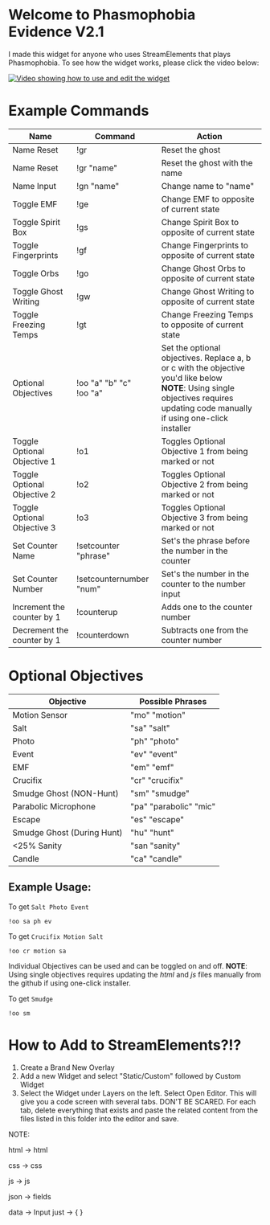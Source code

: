 # Welcome to Phasmophobia Evidence V2.1

I made this widget for anyone who uses StreamElements that plays Phasmophobia. To see how the widget works, please click the video below:

[![Video showing how to use and edit the widget](http://img.youtube.com/vi/OIZgBi3ZI9s/0.jpg)](https://youtu.be/OIZgBi3ZI9s)

# Example Commands

| Name | Command | Action |
|--|--|--|
| Name Reset | !gr | Reset the ghost |
| Name Reset| !gr "name" | Reset the ghost with the name |
| Name Input | !gn "name" | Change name to "name" |
| Toggle EMF | !ge | Change EMF to opposite of current state |
| Toggle Spirit Box | !gs | Change Spirit Box to opposite of current state |
| Toggle Fingerprints | !gf | Change Fingerprints to opposite of current state |
| Toggle Orbs | !go | Change Ghost Orbs to opposite of current state |
| Toggle Ghost Writing | !gw | Change Ghost Writing to opposite of current state |
| Toggle Freezing Temps | !gt | Change Freezing Temps to opposite of current state |
| Optional Objectives | !oo "a" "b" "c"<br />!oo "a" | Set the optional objectives. Replace a, b or c with the objective you'd like below<br />**NOTE**: Using single objectives requires updating code manually if using one-click installer |
| Toggle Optional Objective 1 | !o1 | Toggles Optional Objective 1 from being marked or not |
| Toggle Optional Objective 2 | !o2 | Toggles Optional Objective 2 from being marked or not |
| Toggle Optional Objective 3 | !o3 | Toggles Optional Objective 3 from being marked or not |
| Set Counter Name | !setcounter "phrase" | Set's the phrase before the number in the counter |
| Set Counter Number | !setcounternumber "num" | Set's the number in the counter to the number input |
| Increment the counter by 1 | !counterup | Adds one to the counter number |
| Decrement the counter by 1 | !counterdown | Subtracts one from the counter number |

# Optional Objectives

| Objective | Possible Phrases |
|--|--|
| Motion Sensor | "mo" "motion" |
| Salt | "sa" "salt" |
| Photo | "ph" "photo" |
| Event | "ev" "event" |
| EMF | "em" "emf" |
| Crucifix | "cr" "crucifix" |
| Smudge Ghost (NON-Hunt) | "sm" "smudge" |
| Parabolic Microphone | "pa" "parabolic" "mic" |
| Escape | "es" "escape" |
| Smudge Ghost (During Hunt) | "hu" "hunt" |
| <25% Sanity | "san "sanity" |
| Candle | "ca" "candle" |

## Example Usage:

To get `Salt Photo Event`

    !oo sa ph ev

To get `Crucifix Motion Salt`

    !oo cr motion sa

Individual Objectives can be used and can be toggled on and off. **NOTE**: Using single objectives requires updating the *html* and *js* files manually from the github if using one-click installer.

To get `Smudge`

    !oo sm

# How to Add to StreamElements?!?

1. Create a Brand New Overlay
2. Add a new Widget and select "Static/Custom" followed by Custom Widget
3. Select the Widget under Layers on the left. Select Open Editor. This will give you a code screen with several tabs. DON'T BE SCARED. For each tab, delete everything that exists and paste the related content from the files listed in this folder into the editor and save.

NOTE: 

html -> html

css -> css

js -> js

json -> fields

data -> Input just -> { }
